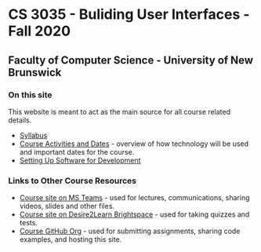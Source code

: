 # CS 3035 - Buliding User Interfaces - Fall 2020

## Faculty of Computer Science - University of New Brunswick

### On this site

This website is meant to act as the main source for all course related details.

- [Syllabus](pages/CS3035-fall-2020-syllabus.md)
- [Course Activities and Dates](pages/CS3035-fall-2020-activities-and-dates.md) - overview of how technology will be used and important dates for the course. 
- [Setting Up Software for Development](pages/CS3035-software-setup.md)

### Links to Other Course Resources

- [Course site on MS Teams](https://teams.microsoft.com/l/team/19%3a79bf8ef99c28407189ff0772dc51fbff%40thread.tacv2/conversations?groupId=eb132915-269f-4304-ad54-5938ab0608a5&tenantId=244e6ed2-339a-47f3-b95c-e45351c198b7) - used for lectures, communications, sharing videos, slides and other files.
- [Course site on Desire2Learn Brightspace](https://lms.unb.ca/d2l/home/175291) - used for taking quizzes and tests.
- [Course GitHub Org](https://github.com/CS-3035-Fall-2020) - used for submitting assignments, sharing code examples, and hosting this site.
